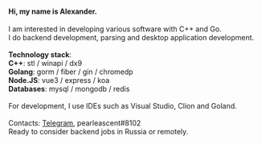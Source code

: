 #### Hi, my name is Alexander. 

I am interested in developing various software with C++ and Go.
<br>
I do backend development, parsing and desktop application development.
<br>
<br>
**Technology stack**: <br>
**C++**: stl / winapi / dx9<br>
**Golang**: gorm / fiber / gin / chromedp <br>
**Node.JS**: vue3 / express / koa <br>
**Databases**: mysql / mongodb / redis<br>
<br>
For development, I use IDEs such as Visual Studio, Clion and Goland.
<br>
<br>
Contacts: [Telegram](https://t.me/moneycollector), pearleascent#8102<br>
Ready to consider backend jobs in Russia or remotely.
